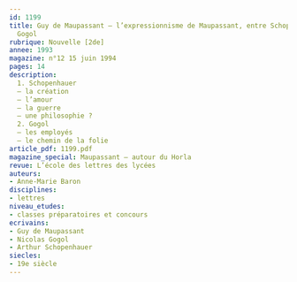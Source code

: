 ```yaml
---
id: 1199
title: Guy de Maupassant – l’expressionnisme de Maupassant, entre Schopenhauer et
  Gogol
rubrique: Nouvelle [2de]
annee: 1993
magazine: n°12 15 juin 1994
pages: 14
description: 
  1. Schopenhauer
  – la création
  – l’amour
  – la guerre
  – une philosophie ?
  2. Gogol
  – les employés
  – le chemin de la folie
article_pdf: 1199.pdf
magazine_special: Maupassant – autour du Horla 
revue: L’école des lettres des lycées
auteurs:
- Anne-Marie Baron
disciplines:
- lettres
niveau_etudes:
- classes préparatoires et concours
ecrivains:
- Guy de Maupassant
- Nicolas Gogol
- Arthur Schopenhauer
siecles:
- 19e siècle
---
```

